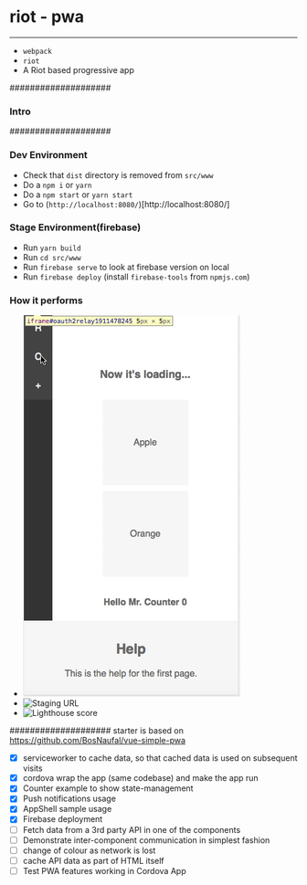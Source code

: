 # riot - pwa

--------
- `webpack`
- `riot`
- A Riot based progressive app


####################
### Intro		####
####################


### Dev Environment
- Check that `dist` directory is removed from `src/www`
- Do a `npm i` or `yarn`
- Do a `npm start` or `yarn start`
- Go to (`http://localhost:8080/`)[http://localhost:8080/]

### Stage Environment(firebase)
- Run `yarn build`
- Run `cd src/www`
- Run `firebase serve` to look at firebase version on local 
- Run `firebase deploy` (install `firebase-tools` from `npmjs.com`)

### How it performs
- ![Demo](/demo.gif)
- ![Staging URL](https://riot-pwa.firebaseapp.com/)
- ![Lighthouse score](https://i.gyazo.com/d80141afdfffe83d5b415595153bee5f.png)

####################
starter is based on https://github.com/BosNaufal/vue-simple-pwa


- [X] serviceworker to cache data, so that cached data is used on subsequent visits
- [X] cordova wrap the app (same codebase) and make the app run
- [X] Counter example to show state-management
- [X] Push notifications usage
- [X] AppShell sample usage
- [X] Firebase deployment
- [ ] Fetch data from a 3rd party API in one of the components
- [ ] Demonstrate inter-component communication in simplest fashion
- [ ] change of colour as network is lost
- [ ] cache API data as part of HTML itself
- [ ] Test PWA features working in Cordova App
